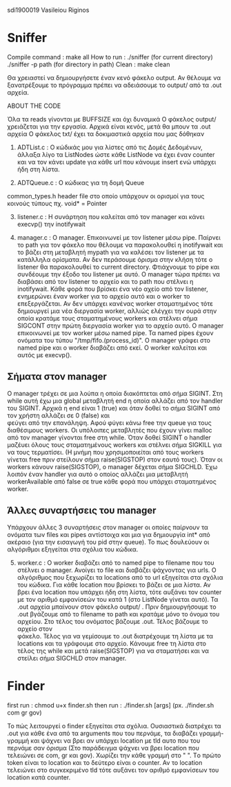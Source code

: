 sdi1900019 Vasileiou Riginos


# Sniffer 

Compile command : make all
How to run : ./sniffer (for current directory)
             ./sniffer -p path (for directory in path)
Clean : make clean

Θα χρειαστεί να δημιουργήσετε έναν κενό φάκελο output.
Αν θέλουμε να ξανατρέξουμε το πρόγραμμα πρέπει να αδειάσουμε το output/ από τα .out αρχεία.

ABOUT THE CODE

Όλα τα reads γίνονται με BUFFSIZE και όχι δυναμικά
Ο φάκελος output/ χρειάζεται για την εργασία. Αρχικά είναι κενός, μετά θα μπουν τα .out αρχεία
Ο φάκελος txt/ έχει τα δοκιμαστικά αρχεία που μας δόθηκαν

1) ADTList.c : Ο κώδικάς μου για λίστες από τις Δομές Δεδομένων, άλλαξα λίγο τα ListNodes ώστε κάθε ListNode 
να έχει έναν counter και να τον κάνει update για κάθε url που κάνουμε insert ενώ υπάρχει ήδη στη λίστα. 

2) ADTQueue.c : Ο κώδικας για τη δομή Queue 

common_types.h header file στο οποίο υπάρχουν οι ορισμοί για τους κοινούς τύπους πχ. void* = Pointer

3) listener.c : Η συνάρτηση που καλείται από τον manager και κάνει execvp() την inotifywait

4) manager.c : O manager. Επικοινωνεί με τον listener μέσω pipe. Παίρνει το path για τον φάκελο που θέλουμε να παρακολουθεί
η inotifywait και το βάζει στη μεταβλητή mypath για να καλέσει τον listener με τα κατάλληλα ορίσματα. Αν δεν περάσουμε όρισμα 
στην κλήση τότε ο listener θα παρακολουθεί το current directory. Φτιάχνουμε το pipe και συνδέουμε την έξοδο του listener με 
αυτό. O manager τώρα πρέπει να διαβάσει από τον listener το αρχείο και το path που στέλνει η inotifywait. 
Κάθε φορά που βρίσκει ένα νέο αχείο από τον listener, ενημερώνει έναν worker για το αρχείο αυτό και ο worker το επεξεργάζεται.
Αν δεν υπάρχει κανένας worker σταματημένος τότε δημιουργεί μια νέα διεργασία worker, αλλιώς ελέγχει την ουρά στην οποία κρατάμε 
τους σταματημένους workers και στέλνει σήμα SIGCONT στην πρώτη διεργασία worker για το αρχείο αυτό.
O manager επικοινωνεί με τον worker μέσω named pipe. Τα named pipes έχουν ονόματα του τύπου "/tmp/fifo.(process_id)". O manager 
γράφει στο named pipe και o worker διαβάζει από εκεί. O worker καλείται και αυτός με execvp().

## Σήματα στον manager 
O manager τρέχει σε μια λούπα η οποία διακόπτεται από σήμα SIGINT. Στη while αυτή έχω μια global μεταβλητή end η οποία αλλάζει 
από τον handler του SIGINT. Αρχικά η end είναι 1 (true) και όταν δοθεί το σήμα SIGINT από τον χρήστη αλλάζει σε 0 (false) και  
φεύγει από την επανάληψη. Αφού φύγει κάνω free την queue για τους διαθέσιμους workers. Οι υπόλοιπες
μεταβλητές που έχουν γίνει malloc από τον manager γίνονται free στη while. Όταν δοθεί SIGINT o handler μαζέυει όλους 
τους σταματημένους workers και στέλνει σήμα SIGKILL για να τους τερματίσει. (Η μνήμη που χρησιμοποιείται από τους workers 
γίνεται free πριν στείλουν σήμα raise(SIGSTOP) στον εαυτό τους).
Όταν οι workers κάνουν raise(SIGSTOP), o manager δέχεται σήμα SIGCHLD. Έχω λοιπόν έναν handler για αυτό ο οποίος αλλάζει μια
μεταβλητή workerAvailable από false σε true κάθε φορά που υπάρχει σταματημένος worker.
## Άλλες συναρτήσεις του manager
Υπάρχουν άλλες 3 συναρτήσεις στον manager οι οποίες παίρνουν τα ονόματα των files και pipes αντίστοιχα και μια για δημιουργία 
int* από ακέραιο (για την εισαγωγή του pid στην queue). Το πως δουλεύουν οι αλγόριθμοι εξηγείται στα σχόλια του κώδικα.

5) worker.c : O worker διαβάζει από το named pipe το filename που του στέλνει ο manager. Ανοίγει το file και διαβάζει ψάχνοντας 
για urls. Ο αλγόριθμος που ξεχωρίζει τα locations από το url εξηγείται στα σχόλια του κώδικα. Για κάθε location που βρίσκει
το βάζει σε μια λίστα. Αν βρει ένα location που υπάρχει ήδη στη λίστα, τότε αυξάνει τον counter με τον αριθμό εμφανίσεών του
κατά 1 (στο ListNode γίνεται αυτό). Τα .out αρχεία μπαίνουν στον φάκελο output/ . Πριν δημιουργήσουμε το .out βγάζουμε από το
filename το path και κρατάμε μόνο το όνομα του αρχείου. Στο τέλος του ονόματος βάζουμε .out. Τέλος βάζουμε το αρχείο στον  
φάκελο. Τέλος για να γεμίσουμε το <filename>.out διατρέχουμε τη λίστα με τα locations και τα γράφουμε στο αρχείο. Κάνουμε free
τη λίστα στο τέλος της while και μετά raise(SIGSTOP) για να σταματήσει και να στείλει σήμα SIGCHLD στον manager.

# Finder 

first run : chmod u+x finder.sh
then run : ./finder.sh [args]       (px. ./finder.sh com gr gov)

Το πώς λειτουργεί ο finder εξηγείται στα σχόλια. Ουσιαστικά διατρέχει τα .out για κάθε ένα από τα arguments που του περνάμε,
τα διαβάζει γραμμή-γραμμή και ψάχνει να βρει αν υπάρχει location με tld αυτο που του περνάμε σαν όρισμα (Στο παράδειγμα ψάχνει να βρει location
που τελειώνει σε com, gr και gov). Χωρίζει την κάθε γραμμή στο " ". Tο πρώτο token είναι το location και το δεύτερο είναι ο counter.
Αν το location τελειώνει στο συγκεκριμένο tld τότε αυξάνει τον αριθμό εμφανίσεων του location κατά counter.
